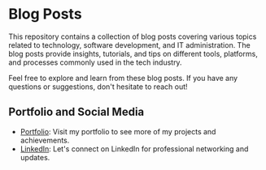 # Blog Posts

This repository contains a collection of blog posts covering various topics related to technology, software development, and IT administration. The blog posts provide insights, tutorials, and tips on different tools, platforms, and processes commonly used in the tech industry.

Feel free to explore and learn from these blog posts. If you have any questions or suggestions, don't hesitate to reach out!

## Portfolio and Social Media

- [Portfolio](https://www.johnsonpremier.net): Visit my portfolio to see more of my projects and achievements.
- [LinkedIn](https://www.linkedin.com/in/jamisonjcjohnson/): Let's connect on LinkedIn for professional networking and updates.